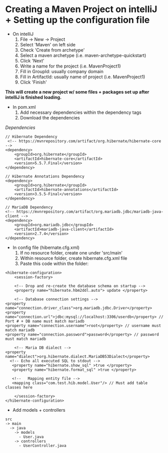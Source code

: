 # Creating a Maven Project on intelliJ + Setting up the configuration file
- On intelliJ
  1. File -> New -> Project
  2. Select 'Maven' on left side
  3. Check 'Create from archetype'
  4. Select a maven archetype (i.e. maven-archetype-quickstart)
  5. Click 'Next'
  6. Write a name for the project (i.e. MavenProject1)
  7. Fill in GroupId: usually company domain
  8. Fill in ArtifactId: usually name of project (i.e. MavenProject1)
  9. Click 'Finish'  

**This will create a new project w/ some files + packages set up after intelliJ is finished loading.**  

- In pom.xml
  1. Add necessary dependencies within the dependency tags
  2. Download the dependencies  

*Dependencies*
```
// Hibernate Dependency
 <!-- https://mvnrepository.com/artifact/org.hibernate/hibernate-core -->
<dependency>
    <groupId>org.hibernate</groupId>
    <artifactId>hibernate-core</artifactId>
    <version>5.5.7.Final</version>
</dependency>

// Hibernate Annotations Dependency
<dependency>
    <groupId>org.hibernate</groupId>
    <artifactId>hibernate-annotations</artifactId>
    <version>3.5.5-Final</version>
</dependency>

// MariaDB Dependency
<!-- https://mvnrepository.com/artifact/org.mariadb.jdbc/mariadb-java-client -->
<dependency>
    <groupId>org.mariadb.jdbc</groupId>
    <artifactId>mariadb-java-client</artifactId>
    <version>2.7.4</version>
</dependency>
```  

- In config file (hibernate.cfg.xml)
  1. If no resource folder, create one under 'src/main'
  2. Within resource folder, create hibernate.cfg.xml file
  3. Paste this code within the folder:
```
<hibernate-configuration>  
    <session-factory>  

    <!-- Drop and re-create the database schema on startup -->
    <property name="hibernate.hbm2ddl.auto"> update </property>   

    <!-- Database connection settings -->
<property name="connection.driver_class">org.mariadb.jdbc.Driver</property>   
<property name="connection.url">jdbc:mysql://localhost:3306/userdb</property> // Port # + DB name must match mariadb
<property name="connection.username">root</property> // username must match mariadb
<property name="connection.password">password</property> // password must match mariadb

    <!-- Maria DB dialect -->
<property name="dialect">org.hibernate.dialect.MariaDB53Dialect</property>
  <!-- Echo all executed SQL to stdout -->
   <property name="hibernate.show_sql" >true </property>
   <property name="hibernate.format_sql" >true </property>

   <!--   Mapping entity file -->
   <mapping class="com.test.hib.model.User"/> // Must add table classes here

    </session-factory>  
</hibernate-configuration>  
```

- Add models + controllers
```
src
-> main
  -> java
    -> models
      - User.java
    -> controllers
      - UserController.java
```
